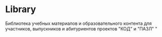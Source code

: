# Library
Библиотека учебных материалов и образовательного контента для участников, выпускников и абитуриентов проектов "КОД" и "ПАЗЛ" "
